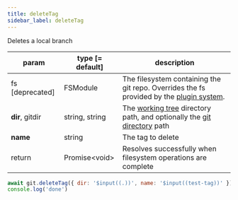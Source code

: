 ```yaml
---
title: deleteTag
sidebar_label: deleteTag
---
```


Deletes a local branch

| param           | type [= default] | description                                                                                                    |
| --------------- | ---------------- | -------------------------------------------------------------------------------------------------------------- |
| fs [deprecated] | FSModule         | The filesystem containing the git repo. Overrides the fs provided by the [plugin system](./plugin_fs.md).      |
| **dir**, gitdir | string, string   | The [working tree](dir-vs-gitdir.md) directory path, and optionally the [git directory](dir-vs-gitdir.md) path |
| **name**        | string           | The tag to delete                                                                                              |
| return          | Promise\<void\>  | Resolves successfully when filesystem operations are complete                                                  |

```js live
await git.deleteTag({ dir: '$input((.))', name: '$input((test-tag))' })
console.log('done')
```
